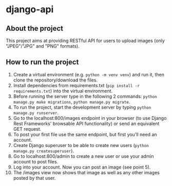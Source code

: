 # django-api

## About the project
This project aims at providing RESTful API for users to upload images (only "JPEG"/"JPG" and "PNG" formats). 

## How to run the project
1. Create a virtual environment (e.g. `python -m venv venv`) and run it, then clone the repository/download the files.
2. Install dependencies from requirements.txt (`pip install -r requirements.txt`) into the virtual environment.
3. Before running the server type in the following 2 commands: `python manage.py make migrations`, `python manage.py migrate`.
5. To run the project, start the development server by typing `python manage.py runserver`.
6. Go to the localhost:800/images endpoint in your browser (to use Django Rest Frameworks' browsable API functionality) or send an equivalent GET request.
7. To post your first file use the same endpoint, but first you'll need an account. 
8. Create Django superuser to be able to create new users (`python manage.py createsuperuser`).
9. Go to localhost:800/admin to create a new user or use your admin account to post files.
10. Log into your account. Now you can post an image (see point 5).
11. The /images view now shows that image as well as any other images posted by that user.
